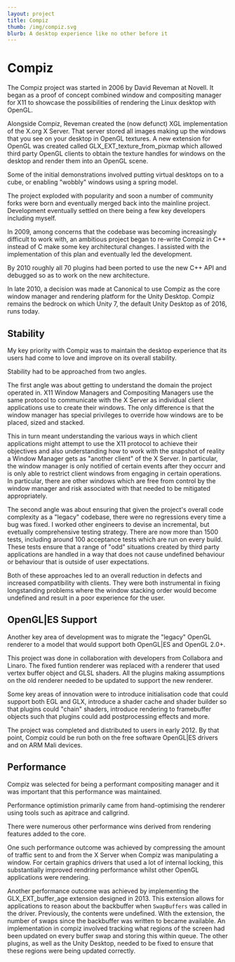 ```yaml
---
layout: project
title: Compiz
thumb: /img/compiz.svg
blurb: A desktop experience like no other before it
---
```


Compiz
======

The Compiz project was started in 2006 by David Reveman at Novell. It began
as a proof of concept combined window and compositing manager for X11 to
showcase the possibilities of rendering the Linux desktop with OpenGL.

Alongside Compiz, Reveman created the (now defunct) XGL implementation of
the X.org X Server. That server stored all images making up the windows that
you see on your desktop in OpenGL textures. A new extension for OpenGL was
created called GLX_EXT_texture_from_pixmap which allowed third party
OpenGL clients to obtain the texture handles for windows on the desktop
and render them into an OpenGL scene.

Some of the initial demonstrations involved putting virtual desktops on
to a cube, or enabling "wobbly" windows using a spring model.

The project exploded with popularity and soon a number of community forks
were born and eventually merged back into the mainline project. Development
eventually settled on there being a few key developers including myself.

In 2009, among concerns that the codebase was becoming increasingly difficult
to work with, an ambitious project began to re-write Compiz in C++ instead of
C make some key architectural changes. I assisted with the implementation of
this plan and eventually led the development.

By 2010 roughly all 70 plugins had been ported to use the new C++ API and
debugged so as to work on the new architecture.

In late 2010, a decision was made at Canonical to use Compiz as the core
window manager and rendering platform for the Unity Desktop. Compiz remains
the bedrock on which Unity 7, the default Unity Desktop as of 2016, runs
today.

Stability
---------

My key priority with Compiz was to maintain the desktop experience that its
users had come to love and improve on its overall stability.

Stability had to be approached from two angles.

The first angle was about getting to understand the domain the project operated
in. X11 Window Managers and Compositing Managers use the same protocol to
communicate with the X Server as individual client applications use to create
their windows. The only difference is that the window manager has special
privileges to override how windows are to be placed, sized and stacked.

This in turn meant understanding the various ways in which client applications
might attempt to use the X11 protocol to achieve their objectives and also
understanding how to work with the snapshot of reality a Window Manager
gets as "another client" of the X Server. In particular, the window manager
is only notified of certain events after they occurr and is only able to
restrict client windows from engaging in certain operations. In particular,
there are other windows which are free from control by the window manager and
risk associated with that needed to be mitigated appropriately.

The second angle was about ensuring that given the project's overall code
complexity as a "legacy" codebase, there were no regressions every time
a bug was fixed. I worked other engineers to devise an incremental, but
evetually comprehensive testing strategy. There are now more than 1500
tests, including around 100 acceptance tests which are run on every build.
These tests ensure that a range of "odd" situations created by third party
applications are handled in a way that does not cause undefined behaviour
or behaviour that is outside of user expectations.

Both of these approaches led to an overall reduction in defects and increased
compatibility with clients. They were both instrumental in fixing longstanding
problems where the window stacking order would become undefined and result
in a poor experience for the user.

OpenGL|ES Support
-----------------

Another key area of development was to migrate the "legacy" OpenGL renderer
to a model that would support both OpenGL|ES and OpenGL 2.0+.

This project was done in collaboration with developers from Collabora and
Linaro. The fixed funtion renderer was replaced with a renderer that used
vertex buffer object and GLSL shaders. All the plugins making assumptions
on the old renderer needed to be updated to support the new renderer.

Some key areas of innovation were to introduce initialisation code that
could support both EGL and GLX, introduce a shader cache and shader
builder so that plugins could "chain" shaders, introduce rendering to
framebuffer objects such that plugins could add postprocessing effects
and more.

The project was completed and distributed to users in early 2012. By that
point, Compiz could be run both on the free software OpenGL|ES drivers and
on ARM Mali devices.

Performance
-----------

Compiz was selected for being a performant compositing manager and it was
important that this performance was maintained.

Performance optimistion primarily came from hand-optimising the renderer
using tools such as apitrace and callgrind.

There were numerous other performance wins derived from rendering features
added to the core.

One such performance outcome was achieved by compressing the amount of traffic
sent to and from the X Server when Compiz was manipulating a window. For
certain graphics drivers that used a lot of internal locking, this
substantially improved rendring performance whilst other OpenGL applications
were rendering.

Another performance outcome was achieved by implementing the
GLX_EXT_buffer_age extension designed in 2013. This extension allows for
applications to reason about the backbuffer when `SwapBuffers` was called
in the driver. Previously, the contents were undefined. With the extension,
the number of swaps since the backbuffer was written to became available. An
implementation in compiz involved tracking what regions of the screen had been
updated on every buffer swap and storing this within queue. The other plugins,
as well as the Unity Desktop, needed to be fixed to ensure that these regions
were being updated correctly.